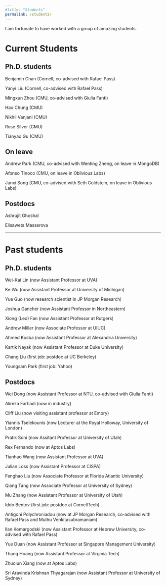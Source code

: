 ```yaml
---
#title: "Students"
permalink: /students/
---
```


I am fortunate to have worked with a group of amazing students.  


Current Students
======

Ph.D. students
------
Benjamin Chan (Cornell, co-advised with Rafael Pass)

Yanyi Liu (Cornell, co-advised with Rafael Pass) 

Mingxun Zhou (CMU, co-advised with Giulia Fanti)

Hao Chung (CMU) 

Nikhil Vanjani (CMU)

Rose Silver (CMU) 

Tianyao Gu (CMU)

On leave
------
Andrew Park (CMU, co-advised with Wenting Zheng, on leave in MongoDB)

Afonso Tinoco (CMU, on leave in Oblivious Labs)

Junxi Song (CMU, co-advised with Seth Goldstein, on leave in Oblivious Labs)

Postdocs
------
Ashrujit Ghoshal

Elisaweta Masserova


------
  
  


Past students
======

Ph.D. students
------
Wei-Kai Lin  (now Assistant Professor at UVA)

Ke Wu  (now Assistant Professor at University of Michigan)

Yue Guo  (now research scientist in JP Morgan Research)

Joshua Gancher  (now Assistant Professor in Northeastern)

Xiong (Leo) Fan (now Assistant Professor at Rutgers)

Andrew Miller (now Associate Professor at UIUC)

Ahmed Kosba  (now Assistant Professor at Alexandria University)

Kartik Nayak  (now Assistant Professor at Duke University)

Chang Liu (first job: postdoc at UC Berkeley)

Youngsam Park (first job: Yahoo)

Postdocs
------
Wei Dong (now Assistant Professor at NTU, co-advised with Giulia Fanti)

Alireza Farhadi (now in industry)

Cliff Liu (now visiting assistant professor at Emory)

Yiannis Tselekounis (now Lecturer at the Royal Holloway, University of London)

Pratik Soni (now Assitant Professor at University of Utah)

Rex Fernando (now at Aptos Labs)

Tianhao Wang (now Assistant Professor at UVA)

Julian Loss (now Assistant Professor at CISPA)

Fenghao Liu (now Associate Professor at Florida Atlantic University)

Qiang Tang (now Associate Professor at University of Sydney)

Mu Zhang (now Assistant Professor at University of Utah)

Iddo Bentov (first job: postdoc at CornellTech)

Antigoni Polychroniadou  (now at JP Morgan Research, co-advised with Rafael Pass and Muthu Venkitasubramaniam)

Ilan Komargodski  (now Assistant Professor at Hebrew University, co-advised with Rafael Pass)

Yue Duan  (now Assistant Professor at Singapore Management University)

Thang Hoang   (now Assistant Professor at Virginia Tech)

Zhuolun Xiang  (now at Aptos Labs)

Sri Aravinda Krishnan Thyagarajan  (now Assistant Professor at University of Sydney)

